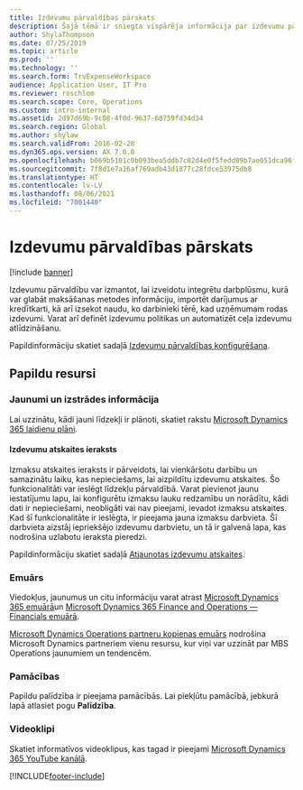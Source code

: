 ```yaml
---
title: Izdevumu pārvaldības pārskats
description: Šajā tēmā ir sniegta vispārēja informācija par izdevumu pārvaldību un saitēm uz papildu resursiem. Izdevumu pārvaldību var izmantot, lai izveidotu integrētu darbplūsmu, kurā var glabāt maksāšanas metodes informāciju, importēt darījumus ar kredītkarti, kā arī izsekot naudu, ko darbinieki tērē, kad uzņēmumam rodas izdevumi.
author: ShylaThompson
ms.date: 07/25/2019
ms.topic: article
ms.prod: ''
ms.technology: ''
ms.search.form: TrvExpenseWorkspace
audience: Application User, IT Pro
ms.reviewer: roschlom
ms.search.scope: Core, Operations
ms.custom: intro-internal
ms.assetid: 2d97d69b-9c08-4f0d-9637-68759fd34d34
ms.search.region: Global
ms.author: shylaw
ms.search.validFrom: 2016-02-28
ms.dyn365.ops.version: AX 7.0.0
ms.openlocfilehash: b069b5101c0b093bea5ddb7c02d4e0f5fedd09b7ae051dca96f620b164c17fd3
ms.sourcegitcommit: 7f8d1e7a16af769adb43d1877c28fdce53975db8
ms.translationtype: HT
ms.contentlocale: lv-LV
ms.lasthandoff: 08/06/2021
ms.locfileid: "7001440"
---
```

# <a name="expense-management-overview"></a>Izdevumu pārvaldības pārskats

[!include [banner](../includes/banner.md)]

Izdevumu pārvaldību var izmantot, lai izveidotu integrētu darbplūsmu, kurā var glabāt maksāšanas metodes informāciju, importēt darījumus ar kredītkarti, kā arī izsekot naudu, ko darbinieki tērē, kad uzņēmumam rodas izdevumi. Varat arī definēt izdevumu politikas un automatizēt ceļa izdevumu atlīdzināšanu.

Papildinformāciju skatiet sadaļā [Izdevumu pārvaldības konfigurēšana](plan-expense-management.md).

## <a name="additional-resources"></a>Papildu resursi

### <a name="whats-new-and-in-development"></a>Jaunumi un izstrādes informācija

Lai uzzinātu, kādi jauni līdzekļi ir plānoti, skatiet rakstu [Microsoft Dynamics 365 laidienu plāni](/dynamics365/release-plans/).

#### <a name="expense-report-entry"></a>Izdevumu atskaites ieraksts

Izmaksu atskaites ieraksts ir pārveidots, lai vienkāršotu darbību un samazinātu laiku, kas nepieciešams, lai aizpildītu izdevumu atskaites. Šo funkcionalitāti var ieslēgt līdzekļu pārvaldībā. Varat pievienot jaunu iestatījumu lapu, lai konfigurētu izmaksu lauku redzamību un norādītu, kādi dati ir nepieciešami, neobligāti vai nav pieejami, ievadot izmaksu atskaites. Kad šī funkcionalitāte ir ieslēgta, ir pieejama jauna izmaksu darbvieta. Šī darbvieta aizstāj iepriekšējo izdevumu darbvietu, un tā ir galvenā lapa, kas nodrošina uzlabotu ieraksta pieredzi.

Papildinformāciju skatiet sadaļā [Atjaunotas izdevumu atskaites](ExpenseWorkspaceNew.md).

### <a name="blogs"></a>Emuārs

Viedokļus, jaunumus un citu informāciju varat atrast [Microsoft Dynamics 365 emuārā](https://community.dynamics.com/b/msftdynamicsblog?c=Enterprise)un [Microsoft Dynamics 365 Finance and Operations — Financials emuārā](https://community.dynamics.com/365/financeandoperations/b/financials).

[Microsoft Dynamics Operations partneru kopienas emuārs](https://community.dynamics.com/partner/b/operationspartnercommunityblog) nodrošina Microsoft Dynamics partneriem vienu resursu, kur viņi var uzzināt par MBS Operations jaunumiem un tendencēm.

### <a name="task-guides"></a>Pamācības

Papildu palīdzība ir pieejama pamācībās. Lai piekļūtu pamācībā, jebkurā lapā atlasiet pogu **Palīdzība**.

### <a name="videos"></a>Videoklipi

Skatiet informatīvos videoklipus, kas tagad ir pieejami [Microsoft Dynamics 365 YouTube kanālā](https://www.youtube.com/channel/UCJGCg4rB3QSs8y_1FquelBQ).


[!INCLUDE[footer-include](../includes/footer-banner.md)]